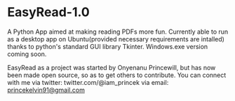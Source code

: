 # EasyRead-1.0
A Python App aimed at making reading PDFs more fun. Currently able to run as a desktop app on Ubuntu(provided necessary requirements are intalled) thanks to python's standard GUI library Tkinter. Windows.exe version coming soon.

EasyRead as a project was started by Onyenanu Princewill, but has now been made open source, so as to get others to contribute.
You can connect with me via twitter: twitter.com/@iam_princek
via email: princekelvin91@gmail.com




